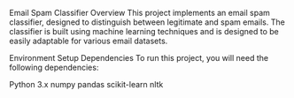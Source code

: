 Email Spam Classifier
Overview
This project implements an email spam classifier, designed to distinguish between legitimate and spam emails. The classifier is built using machine learning techniques and is designed to be easily adaptable for various email datasets.

Environment Setup
Dependencies
To run this project, you will need the following dependencies:

Python 3.x
numpy
pandas
scikit-learn
nltk
